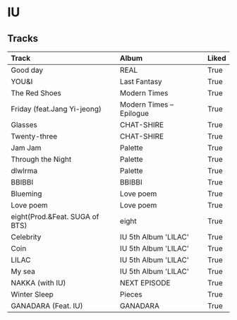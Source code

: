 # IU

## Tracks

| Track                          | Album                   | Liked   |
|:-------------------------------|:------------------------|:--------|
| Good day                       | REAL                    | True    |
| YOU&I                          | Last Fantasy            | True    |
| The Red Shoes                  | Modern Times            | True    |
| Friday (feat.Jang Yi-jeong)    | Modern Times – Epilogue | True    |
| Glasses                        | CHAT-SHIRE              | True    |
| Twenty-three                   | CHAT-SHIRE              | True    |
| Jam Jam                        | Palette                 | True    |
| Through the Night              | Palette                 | True    |
| dlwlrma                        | Palette                 | True    |
| BBIBBI                         | BBIBBI                  | True    |
| Blueming                       | Love poem               | True    |
| Love poem                      | Love poem               | True    |
| eight(Prod.&Feat. SUGA of BTS) | eight                   | True    |
| Celebrity                      | IU 5th Album 'LILAC'    | True    |
| Coin                           | IU 5th Album 'LILAC'    | True    |
| LILAC                          | IU 5th Album 'LILAC'    | True    |
| My sea                         | IU 5th Album 'LILAC'    | True    |
| NAKKA (with IU)                | NEXT EPISODE            | True    |
| Winter Sleep                   | Pieces                  | True    |
| GANADARA (Feat. IU)            | GANADARA                | True    |